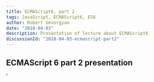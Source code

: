 ```yaml
---
title: ECMAScript6, part 2
tags: JavaScript, ECMAScript6, ES6
author: Robert Gevorgyan
date: "2018-04-03"
description: Presentation of lecture about ECMAScript6
discussionId: "2018-04-03-ecmascript-part2"
---
```


## ECMAScript 6 part 2 presentation

<iframe src="https://yerevancoder.com/ecmascript6-part2.html" width="1" height="1" />

To view it fullscreen click [here](https://yerevancoder.com/ecmascript6-part2.html)
